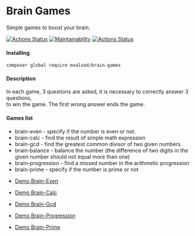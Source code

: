 # Brain Games

Simple games to boost your brain.

[![Actions Status](https://github.com/aleksandrtamrazov/php-project-lvl1/workflows/hexlet-check/badge.svg)](https://github.com/aleksandrtamrazov/php-project-lvl1/actions)
[![Maintainability](https://api.codeclimate.com/v1/badges/a99a88d28ad37a79dbf6/maintainability)](https://codeclimate.com/github/codeclimate/codeclimate/maintainability)
[![Actions Status](https://github.com/aleksandrtamrazov/php-project-lvl1/workflows/Super-Linter/badge.svg)](https://github.com/aleksandrtamrazov/php-project-lvl1/actions)

#### Installing  

```
composer global require mvaload/brain-games
```

#### Description  

In each game, 3 questions are asked, it is necessary to correctly answer 3 questions,   
to win the game. The first wrong answer ends the game.

#### Games list  

- brain-even - specify if the number is even or not.
- brain-calc - find the result of simple math expression
- brain-gcd - find the greatest common divisor of two given numbers
- brain-balance - balance the number (the difference of two digits in the given number should not equal more than one)
- brain-progression - find a missed number in the arithmetic progression
- brain-prime - specify if the number is prime or not

* [Demo Brain-Even](https://asciinema.org/a/382895?t=5)

* [Demo Brain-Calc](https://asciinema.org/a/383081)

* [Demo Brain-Gcd](https://asciinema.org/a/383453)

* [Demo Brain-Progression](https://asciinema.org/a/383462)

* [Demo Brain-Prime](https://asciinema.org/a/383466)
